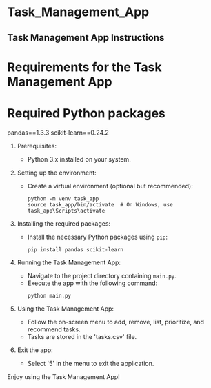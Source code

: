 # Task_Management_App
Task Management App Instructions
---------------------------------
# Requirements for the Task Management App

# Required Python packages
pandas==1.3.3
scikit-learn==0.24.2
1. Prerequisites:
   - Python 3.x installed on your system.

2. Setting up the environment:
   - Create a virtual environment (optional but recommended):
     ```
     python -m venv task_app
     source task_app/bin/activate  # On Windows, use task_app\Scripts\activate
     ```

3. Installing the required packages:
   - Install the necessary Python packages using `pip`:
     ```
     pip install pandas scikit-learn
     ```

4. Running the Task Management App:
   - Navigate to the project directory containing `main.py`.
   - Execute the app with the following command:
     ```
     python main.py
     ```

5. Using the Task Management App:
   - Follow the on-screen menu to add, remove, list, prioritize, and recommend tasks.
   - Tasks are stored in the 'tasks.csv' file.

6. Exit the app:
   - Select '5' in the menu to exit the application.

Enjoy using the Task Management App!
